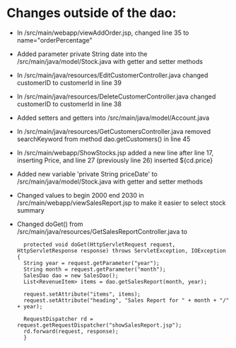 # Changes outside of the dao:
* In /src/main/webapp/viewAddOrder.jsp, changed line 35 to name="orderPercentage"
* Added parameter private String date into the /src/main/java/model/Stock.java with getter and setter methods
* In /src/main/java/resources/EditCustomerController.java changed customerID to customerId in line 39
* In /src/main/java/resources/DeleteCustomerController.java changed customerID to customerId in line 38
* Added setters and getters into /src/main/java/model/Account.java
* In /src/main/java/resources/GetCustomersController.java removed searchKeyword from method dao.getCustomers() in line 45
* In /src/main/webapp/ShowStocks.jsp added a new line after line 17, inserting <th>Price</th>, and line 27 (previously line 26) inserted <td>${cd.price}</td>
* Added new variable 'private String priceDate' to /src/main/java/model/Stock.java with getter and setter methods
* Changed values to begin 2000 end 2030 in /src/main/webapp/viewSalesReport.jsp to make it easier to select stock summary
* Changed doGet() from /src/main/java/resources/GetSalesReportController.java to

  		protected void doGet(HttpServletRequest request, HttpServletResponse response) throws ServletException, IOException {
		String year = request.getParameter("year");
		String month = request.getParameter("month");
		SalesDao dao = new SalesDao();
		List<RevenueItem> items = dao.getSalesReport(month, year);

		request.setAttribute("items", items);
		request.setAttribute("heading", "Sales Report for " + month + "/" + year);

		RequestDispatcher rd = request.getRequestDispatcher("showSalesReport.jsp");
		rd.forward(request, response);
		}
